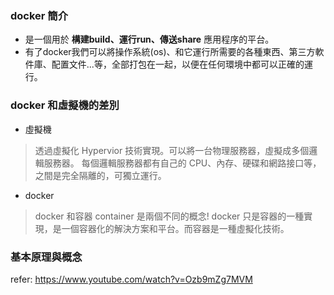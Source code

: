 ### docker 簡介
- 是一個用於 **構建build、運行run、傳送share** 應用程序的平台。
- 有了docker我們可以將操作系統(os)、和它運行所需要的各種東西、第三方軟件庫、配置文件...等，全部打包在一起，以便在任何環境中都可以正確的運行。

### docker 和虛擬機的差別
- 虛擬機
> 透過虛擬化 Hypervior 技術實現。可以將一台物理服務器，虛擬成多個邏輯服務器。
> 每個邏輯服務器都有自己的 CPU、內存、硬碟和網路接口等，之間是完全隔離的，可獨立運行。
- docker
> docker 和容器 container 是兩個不同的概念!  docker 只是容器的一種實現，是一個容器化的解決方案和平台。而容器是一種虛擬化技術。

### 基本原理與概念



refer: https://www.youtube.com/watch?v=Ozb9mZg7MVM
